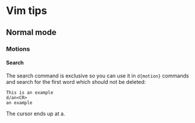 # Vim tips
## Normal mode
### Motions
#### Search
The search command is exclusive so you can use it in `d{motion}`
commands and search for the first word which should not be deleted:

	This is an example
	d/an<CR>
	an example

The cursor ends up at a.
